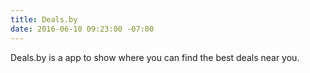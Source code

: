 ```yaml
---
title: Deals.by
date: 2016-06-10 09:23:00 -07:00
---
```


Deals.by is a app to show where you can find the best deals near you.